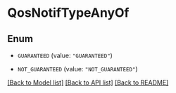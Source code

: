 # QosNotifTypeAnyOf

## Enum


* `GUARANTEED` (value: `"GUARANTEED"`)

* `NOT_GUARANTEED` (value: `"NOT_GUARANTEED"`)


[[Back to Model list]](../README.md#documentation-for-models) [[Back to API list]](../README.md#documentation-for-api-endpoints) [[Back to README]](../README.md)


